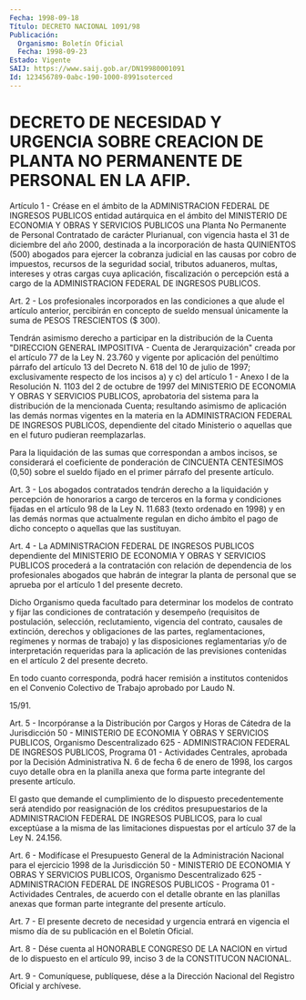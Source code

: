 ```yaml
---
Fecha: 1998-09-18
Título: DECRETO NACIONAL 1091/98
Publicación:
  Organismo: Boletín Oficial
  Fecha: 1998-09-23
Estado: Vigente
SAIJ: https://www.saij.gob.ar/DN19980001091
Id: 123456789-0abc-190-1000-8991soterced
---
```

# DECRETO DE NECESIDAD Y URGENCIA SOBRE CREACION DE PLANTA NO PERMANENTE DE PERSONAL EN LA AFIP.

<a id="1"></a>
Artículo 1 - Créase en el ámbito  de  la  ADMINISTRACION FEDERAL DE INGRESOS PUBLICOS entidad autárquica en el ámbito del MINISTERIO DE ECONOMIA Y OBRAS Y SERVICIOS PUBLICOS una Planta  No  Permanente de Personal Contratado de carácter Plurianual, con vigencia  hasta  el 31 de diciembre del año 2000, destinada a la incorporación de hasta QUINIENTOS  (500) abogados para ejercer la cobranza judicial en las causas por cobro  de  impuestos,  recursos  de la seguridad social, tributos  aduaneros,  multas,  intereses  y  otras    cargas   cuya aplicación,    fiscalización  o  percepción  está  a  cargo  de  la ADMINISTRACION FEDERAL DE INGRESOS PUBLICOS.

<a id="2"></a>
Art. 2 - Los profesionales  incorporados  en  las condiciones a que alude  el  artículo  anterior,  percibirán  en concepto  de  sueldo mensual  únicamente  la  suma  de  PESOS  TRESCIENTOS  ($  300).

Tendrán  asimismo  derecho  a participar en la distribución  de  la Cuenta "DIRECCION GENERAL IMPOSITIVA  -  Cuenta  de Jerarquización" creada  por  el  artículo  77  de la  Ley  N. 23.760 y vigente  por aplicación del penúltimo párrafo del artículo 13 del Decreto N. 618 del 10 de julio de 1997; exclusivamente respecto  de los incisos a) y  c)  del artículo 1 - Anexo I de la Resolución N. 1103 del  2  de octubre  de  1997  del  MINISTERIO  DE ECONOMIA Y OBRAS Y SERVICIOS PUBLICOS,  aprobatoria  del  sistema para  la  distribución  de  la mencionada Cuenta; resultando  asimismo  de  aplicación  las  demás normas  vigentes  en  la  materia  en  la ADMINISTRACION FEDERAL DE INGRESOS PUBLICOS, dependiente del citado Ministerio o aquellas que en el futuro pudieran reemplazarlas.

Para la liquidación de las sumas que correspondan  a ambos incisos, se    considerará   el  coeficiente  de  ponderación  de  CINCUENTA CENTESIMOS (0,50) sobre  el  sueldo fijado en el primer párrafo del presente artículo.

<a id="3"></a>
Art. 3 - Los abogados contratados  tendrán derecho a la liquidación y  percepción  de honorarios a cargo de  terceros  en  la  forma  y condiciones fijadas  en  el  artículo 98 de la Ley N. 11.683 (texto ordenado en 1998) y en las demás normas  que actualmente regulan en dicho  ámbito  el  pago  de  dicho  concepto  o  aquellas  que  las sustituyan.

<a id="4"></a>
Art. 4 - La ADMINISTRACION FEDERAL DE INGRESOS PUBLICOS dependiente del MINISTERIO DE ECONOMIA Y OBRAS Y SERVICIOS PUBLICOS procederá a la  contratación  con relación de dependencia de los  profesionales abogados que habrán  de  integrar  la  planta  de  personal  que se aprueba por el artículo 1 del presente decreto.

Dicho  Organismo  queda  facultado  para  determinar los modelos de contrato  y  fijar  las  condiciones  de contratación  y  desempeño (requisitos de postulación, selección,  reclutamiento, vigencia del contrato, causales de extinción, derechos  y  obligaciones  de  las partes,  reglamentaciones,  regímenes  y  normas  de trabajo) y las disposiciones reglamentarias y/o de interpretación  requeridas para la  aplicación de las previsiones contenidas en el artículo  2  del presente decreto.

En todo  cuanto  corresponda,  podrá  hacer  remisión  a institutos contenidos en el Convenio Colectivo de Trabajo aprobado por Laudo N.

15/91.

<a id="5"></a>
Art.  5  -  Incorpóranse  a  la Distribución por Cargos y Horas  de Cátedra de la Jurisdicción 50  -  MINISTERIO  DE ECONOMIA Y OBRAS Y SERVICIOS PUBLICOS, Organismo Descentralizado 625  - ADMINISTRACION FEDERAL DE INGRESOS PUBLICOS, Programa 01 - Actividades  Centrales, aprobada por la Decisión Administrativa N. 6 de fecha 6 de enero de 1998,  los cargos cuyo detalle obra en la planilla anexa que  forma parte integrante del presente artículo.

El gasto que demande el cumplimiento de lo dispuesto precedentemente  será  atendido  por  reasignación  de los créditos presupuestarios de la ADMINISTRACION FEDERAL DE INGRESOS  PUBLICOS, para  lo  cual exceptúase a la misma de las limitaciones dispuestas por el artículo 37 de la Ley N. 24.156.

<a id="6"></a>
Art. 6 - Modifícase  el  Presupuesto  General  de la Administración Nacional para el ejercicio 1998 de la Jurisdicción  50 - MINISTERIO DE ECONOMIA Y OBRAS Y SERVICIOS PUBLICOS, Organismo Descentralizado 625 - ADMINISTRACION FEDERAL DE INGRESOS PUBLICOS - Programa  01  - Actividades  Centrales,  de  acuerdo  con el detalle obrante en las planillas anexas que forman parte integrante  del presente artículo.

<a id="7"></a>
Art.  7  - El presente decreto de necesidad y urgencia  entrará  en vigencia el  mismo  día  de  su  publicación  en el Boletín Oficial.

<a id="8"></a>
Art. 8 - Dése cuenta al HONORABLE CONGRESO DE LA  NACION  en virtud de  lo  dispuesto  en  el  artículo  99, inciso 3 de la CONSTITUCON NACIONAL.

<a id="9"></a>
Art. 9 - Comuníquese, publíquese, dése a la  Dirección Nacional del Registro  Oficial  y archívese.